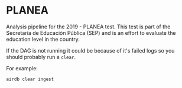 # PLANEA

Analysis pipeline for the 2019 - PLANEA test. This test is part of the Secretaría de Educación Pública (SEP) and is an effort to evaluate the education level in the country.

If the DAG is not running it could be because of it's failed logs so you should probably run a `clear`.

For example:

```{bash}
airdb clear ingest
```
